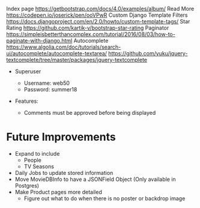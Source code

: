 Index page
https://getbootstrap.com/docs/4.0/examples/album/
Read More
https://codepen.io/joserick/pen/ooVPwR
Custom Django Template Filters
https://docs.djangoproject.com/en/2.0/howto/custom-template-tags/
Star Rating
https://github.com/kartik-v/bootstrap-star-rating
Paginator
https://simpleisbetterthancomplex.com/tutorial/2016/08/03/how-to-paginate-with-django.html
Autocomplete
https://www.algolia.com/doc/tutorials/search-ui/autocomplete/autocomplete-textarea/
https://github.com/yuku/jquery-textcomplete/tree/master/packages/jquery-textcomplete

* Superuser
  * Username: web50
  * Password: summer18

* Features:
  - Comments must be approved before being displayed


# Future Improvements
* Expand to include
  - People
  - TV Seasons
* Daily Jobs to update stored information
* Move MovieDBInfo to have a JSONField Object (Only available in Postgres)
* Make Product pages more detailed
  - Figure out what to do when there is no poster or backdrop image
